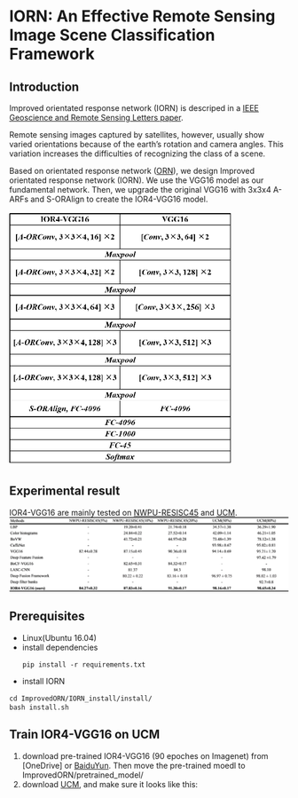 # IORN: An Effective Remote Sensing Image Scene Classification Framework

## Introduction
Improved orientated response network (IORN) is descriped in a [IEEE Geoscience and Remote Sensing Letters paper](https://ieeexplore.ieee.org/document/8434220/).

Remote sensing images captured by satellites, however, usually show varied orientations because of the earth’s rotation and camera angles. This variation increases the difficulties of recognizing the class of a scene. 

Based on orientated response network ([ORN](https://arxiv.org/abs/1701.01833)), we design Improved orientated response network (IORN).
We use the VGG16 model as our fundamental network. Then, we upgrade the original VGG16 with 3x3x4 A-ARFs and S-ORAlign to create the IOR4-VGG16 model.

<img src='pic/arch.png' width='400'>

## Experimental result
IOR4-VGG16 are mainly tested on [NWPU-RESISC45](http://www.escience.cn/people/JunweiHan/NWPU-RESISC45.html) and [UCM](http://weegee.vision.ucmerced.edu/datasets/landuse.html).
<img src='pic/result.png' width='850'>

## Prerequisites
* Linux(Ubuntu 16.04)
* install dependencies
	```
	pip install -r requirements.txt
	```
* install IORN
```
cd ImprovedORN/IORN_install/install/
bash install.sh
```

## Train IOR4-VGG16 on UCM
1. download pre-trained IOR4-VGG16 (90 epoches on Imagenet) from [OneDrive] or [BaiduYun](https://pan.baidu.com/s/1e39zySQtMZ9kRcc9bSo-lA). Then move the pre-trained moedl to ImprovedORN/pretrained_model/
2. download [UCM](http://weegee.vision.ucmerced.edu/datasets/landuse.html), and make sure it looks like this:
```

